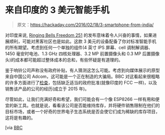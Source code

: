 # 来自印度的 3 美元智能手机

> 原文：<https://hackaday.com/2016/02/18/3-smartphone-from-india/>

对印度来说, [Ringing Bells Freedom 251](http://freedom251.com/) 的发布意味着令人兴奋的事情，如果进展顺利，可能对黑客社区也是如此。这款 3 美元的设备配备了你对标准智能手机的所有期望。考虑到任何一个单独的组件(4 英寸 IPS 屏幕、cell 调制解调器、1450 毫安时电池、1.3 GHz 四核处理器、3.2 MP 前置摄像头和 0.3 MP 后置摄像头)的成本都可能超过整体成本的总和，有些怀疑是有道理的。

鉴于响铃公司声称没有政府补贴，有人猜测这怎么可能。考虑到向媒体展示的原型来自中国公司 Adcom，这可能是一个正在制造的大骗局。BBC 对这看起来很粗略的许多方面进行了[检查](http://www.bbc.com/news/world-asia-india-35601544)，包括缺乏适当的政府批准(就像印度的 FCC 一样)，以及销售该产品的公司的经历(成立于 2015 年)。

尽管如此，让我们充满好奇和希望，我们可能会有一个像 ESP8266 一样有用和便宜的新工具。也就是说，看看该公司是否能维持库存，并将硬件销售限制在他们的目标市场，或者一个好奇的世界电子生态系统是否会使它们成为稀缺的库存项目，这将是有趣的。

[via [BBC](http://www.bbc.com/news/world-asia-india-35601544)